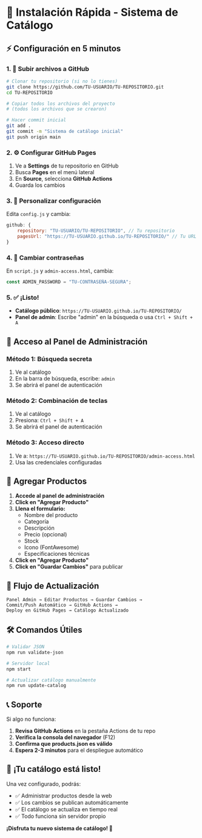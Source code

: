 # 🚀 Instalación Rápida - Sistema de Catálogo

## ⚡ Configuración en 5 minutos

### 1. 📁 Subir archivos a GitHub

```bash
# Clonar tu repositorio (si no lo tienes)
git clone https://github.com/TU-USUARIO/TU-REPOSITORIO.git
cd TU-REPOSITORIO

# Copiar todos los archivos del proyecto
# (todos los archivos que se crearon)

# Hacer commit inicial
git add .
git commit -m "Sistema de catálogo inicial"
git push origin main
```

### 2. ⚙️ Configurar GitHub Pages

1. Ve a **Settings** de tu repositorio en GitHub
2. Busca **Pages** en el menú lateral
3. En **Source**, selecciona **GitHub Actions**
4. Guarda los cambios

### 3. 🔧 Personalizar configuración

Edita `config.js` y cambia:

```javascript
github: {
    repository: "TU-USUARIO/TU-REPOSITORIO", // Tu repositorio
    pagesUrl: "https://TU-USUARIO.github.io/TU-REPOSITORIO/" // Tu URL
}
```

### 4. 🔐 Cambiar contraseñas

En `script.js` y `admin-access.html`, cambia:

```javascript
const ADMIN_PASSWORD = "TU-CONTRASEÑA-SEGURA";
```

### 5. ✅ ¡Listo!

- **Catálogo público**: `https://TU-USUARIO.github.io/TU-REPOSITORIO/`
- **Panel de admin**: Escribe "admin" en la búsqueda o usa `Ctrl + Shift + A`

## 🎯 Acceso al Panel de Administración

### Método 1: Búsqueda secreta
1. Ve al catálogo
2. En la barra de búsqueda, escribe: `admin`
3. Se abrirá el panel de autenticación

### Método 2: Combinación de teclas
1. Ve al catálogo
2. Presiona: `Ctrl + Shift + A`
3. Se abrirá el panel de autenticación

### Método 3: Acceso directo
1. Ve a: `https://TU-USUARIO.github.io/TU-REPOSITORIO/admin-access.html`
2. Usa las credenciales configuradas

## 📝 Agregar Productos

1. **Accede al panel de administración**
2. **Click en "Agregar Producto"**
3. **Llena el formulario:**
   - Nombre del producto
   - Categoría
   - Descripción
   - Precio (opcional)
   - Stock
   - Icono (FontAwesome)
   - Especificaciones técnicas
4. **Click en "Agregar Producto"**
5. **Click en "Guardar Cambios"** para publicar

## 🔄 Flujo de Actualización

```
Panel Admin → Editar Productos → Guardar Cambios → 
Commit/Push Automático → GitHub Actions → 
Deploy en GitHub Pages → Catálogo Actualizado
```

## 🛠️ Comandos Útiles

```bash
# Validar JSON
npm run validate-json

# Servidor local
npm start

# Actualizar catálogo manualmente
npm run update-catalog
```

## 📞 Soporte

Si algo no funciona:

1. **Revisa GitHub Actions** en la pestaña Actions de tu repo
2. **Verifica la consola del navegador** (F12)
3. **Confirma que products.json es válido**
4. **Espera 2-3 minutos** para el despliegue automático

## 🎉 ¡Tu catálogo está listo!

Una vez configurado, podrás:
- ✅ Administrar productos desde la web
- ✅ Los cambios se publican automáticamente
- ✅ El catálogo se actualiza en tiempo real
- ✅ Todo funciona sin servidor propio

**¡Disfruta tu nuevo sistema de catálogo! 🚀**